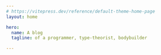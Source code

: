 ```yaml
---
# https://vitepress.dev/reference/default-theme-home-page
layout: home

hero:
  name: A blog
  tagline: of a programmer, type-theorist, bodybuilder

---
```


